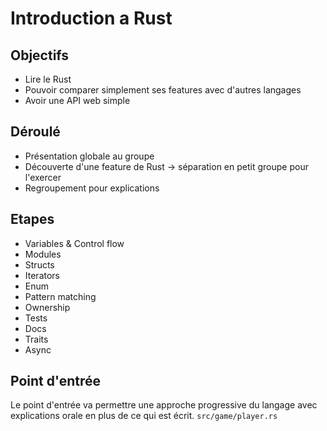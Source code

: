 # Introduction a Rust

## Objectifs

- Lire le Rust
- Pouvoir comparer simplement ses features avec d'autres langages
- Avoir une API web simple

## Déroulé

- Présentation globale au groupe
- Découverte d'une feature de Rust -> séparation en petit groupe pour l'exercer
- Regroupement pour explications

## Etapes

- Variables & Control flow
- Modules
- Structs
- Iterators
- Enum
- Pattern matching
- Ownership
- Tests
- Docs
- Traits
- Async

## Point d'entrée

Le point d'entrée va permettre une approche progressive du langage avec explications orale en plus de ce qui est écrit.
`src/game/player.rs`
